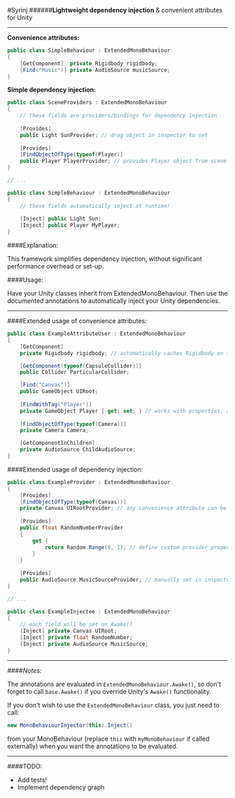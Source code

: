 #Syrinj
######**Lightweight dependency injection** & convenient attributes for Unity

---

**Convenience attributes:**
```csharp
public class SimpleBehaviour : ExtendedMonoBehaviour
{
    [GetComponent]  private Rigidbody rigidbody;
    [Find("Music")] private AudioSource musicSource;
}
```

**Simple dependency injection:**
```csharp
public class SceneProviders : ExtendedMonoBehaviour 
{
    // these fields are providers/bindings for dependency injection
    
    [Provides] 
    public Light SunProvider; // drag object in inspector to set
    
    [Provides]
    [FindObjectOfType(typeof(Player)]
    public Player PlayerProvider; // provides Player object from scene
}

// ...

public class SimpleBehaviour : ExtendedMonoBehaviour
{
    // these fields automatically inject at runtime!
    
    [Inject] public Light Sun; 
    [Inject] public Player MyPlayer;
}
```

####Explanation:

This framework simplifies dependency injection, without significant performance overhead or set-up. 

####Usage:

Have your Unity classes inherit from ExtendedMonoBehaviour. Then use the documented annotations to automatically inject your Unity dependencies.

---

####Extended usage of convenience attributes:

```csharp
public class ExampleAttributeUser : ExtendedMonoBehaviour
{
    [GetComponent] 
    private Rigidbody rigidbody; // automatically caches Rigidbody on this object

    [GetComponent(typeof(CapsuleCollider))]
    public Collider ParticularCollider;

    [Find("Canvas")]
    public GameObject UIRoot;
    
    [FindWithTag("Player")]
    private GameObject Player { get; set; } // works with properties, as long as they can be set
    
    [FindObjectOfType(typeof(Camera))]
    private Camera Camera;

    [GetComponentInChildren]
    private AudioSource ChildAudioSource;
}
```

####Extended usage of dependency injection:
```csharp
public class ExampleProvider : ExtendedMonoBehaviour
{
    [Provides]
    [FindObjectOfType(typeof(Canvas))]
    private Canvas UIRootProvider; // any convenience attribute can be combined with "Provides"
    
    [Provides]
    public float RandomNumberProvider 
    {
        get {
            return Random.Range(0, 1); // define custom provider properties, this will evaluate each injection
        }
    }
    
    [Provides]
    public AudioSource MusicSourceProvider; // manually set in inspector
}

// ...

public class ExampleInjectee : ExtendedMonoBehaviour
{
    // each field will be set on Awake()
    [Inject] private Canvas UIRoot;
    [Inject] private float RandomNumber;
    [Inject] private AudioSource MusicSource;
}
```

---
####*Notes:*

The annotations are evaluated in `ExtendedMonoBehaviour.Awake()`, so don't forget to call `base.Awake()` if you override Unity's `Awake()` functionality.

If you don't wish to use the `ExtendedMonoBehaviour` class, you just need to call: 

```csharp 
new MonoBehaviourInjector(this).Inject()
```

from your MonoBehaviour (replace `this` with `myMonoBehaviour` if called externally) when you want the annotations to be evaluated.

---

####TODO:
* Add tests!
* Implement dependency graph
